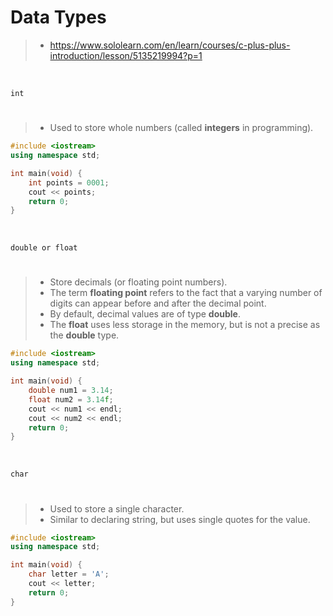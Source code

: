 # Data Types

> - https://www.sololearn.com/en/learn/courses/c-plus-plus-introduction/lesson/5135219994?p=1

<br />

`int`
#

> - Used to store whole numbers (called **integers** in programming).

```cpp
#include <iostream>
using namespace std;

int main(void) {
    int points = 0001;
    cout << points;
    return 0;
}
```

<br />

`double or float`
#

> - Store decimals (or floating point numbers).
> - The term **floating point** refers to the fact that a varying number of digits can appear before and after the decimal point.
> - By default, decimal values are of type **double**.
> - The **float** uses less storage in the memory, but is not a precise as the **double** type.

```cpp
#include <iostream>
using namespace std;

int main(void) {
    double num1 = 3.14;
    float num2 = 3.14f;
    cout << num1 << endl;
    cout << num2 << endl;
    return 0;
}
```

<br />


`char`
#

> - Used to store a single character.
> - Similar to declaring string, but uses single quotes for the value.

```cpp
#include <iostream>
using namespace std;

int main(void) {
    char letter = 'A';
    cout << letter;
    return 0;
}
```

<br />
